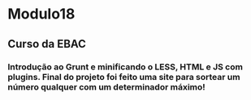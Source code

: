 ﻿# Modulo18
 
## Curso da EBAC 

### Introdução ao Grunt e minificando o LESS, HTML e JS com plugins. Final do projeto foi feito uma site para sortear um número qualquer com um determinador máximo!
